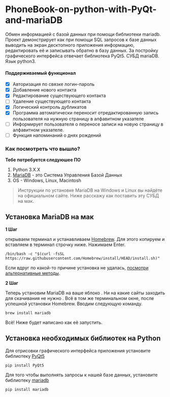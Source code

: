

# PhoneBook-on-python-with-PyQt-and-mariaDB
Обмен информацией с базой данных при помощи библиотеки mariadb. Проект демонстрирует как при помощи SQL запросов к базе данных выводить на экран десктопного приложения информацию, редактировать её и записывать обратно в базу данных. За постройку графического интерфейса отвечает библиотека PyQt5. СУБД mariaDB. Язык python3. 
#### Поддерживаемый функционал
 - [x] Авторизация по связке логин-пароль 
 - [x] Добавление нового контакта
 - [x] Редактирование существующего контакта
 - [ ] Удаление существующего контакта
 - [x] Логический контроль дубликатов
 - [x] Программа автоматически переносит отредактированную запись пользователя на нужную страницу в алфавитном указателе
 - [ ] Информирует пользователя о переносе записи на новую страницу в алфавитном указателе.
 - [ ] Функция напоминаний о днях рождений
 
 ### Как посмотреть что вышло?
 **Тебе потребуется следуюшее ПО**
 1. Python 3.X.X
 2. [MariaDB](https://mariadb.org) - это Система Управления Базой Данных
 3. OS - Windows, Linux, Macintosh

 > Инструкции по установке MariaDB на Windows и Linux вы найдёте на официальном сайте. 
 > Ниже расскажу как поставить эту СУБД на мак.

## Установка MariaDB на мак

**1 Шаг**

открываем терминал и устанавливаем [Homebrew](https://brew.sh/index_ru). Для этого копируем и вставляем в терминал строчку ниже. Нажимаем Enter.

```
/bin/bash -c "$(curl -fsSL https://raw.githubusercontent.com/Homebrew/install/HEAD/install.sh)"
```

Если вдруг по какой-то причине установка не удалась, [посмотри альтернативные методы](https://docs.brew.sh/Installation).

**2 Шаг**

Теперь установим MariaDB на ваше яблоко . Ни на какие сайты заходить для скачивания не нужно . Всё в том же терминальном окне, после успешной установки Homebrew. Вводим следующую команду.

`brew install mariadb`

Всё! Ниже будет написано как её запустить.

## Установка необходимых библиотек на Python

Для отрисовки графического интерфейса приложения установите библиотеку [PyQt5](https://pypi.org/project/PyQt5/)

```
pip install PyQt5
```

Для того чтобы выполнять запросы к нашей базе данных, установите библиотеку [mariadb](https://pypi.org/project/mariadb/)

```
pip install mariadb
```
